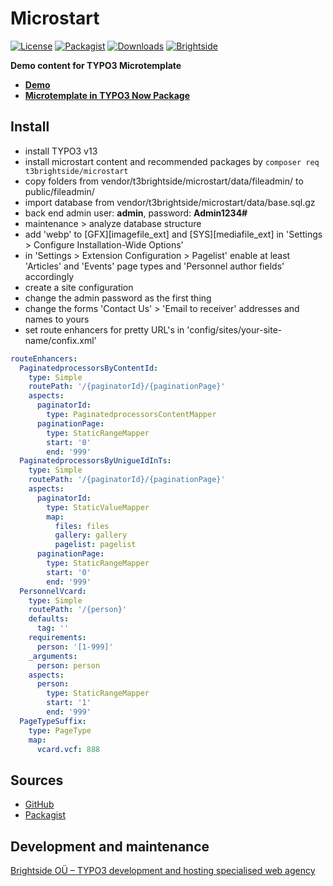 # Microstart
[![License](https://poser.pugx.org/t3brightside/microstart/license)](LICENSE.txt)
[![Packagist](https://img.shields.io/packagist/v/t3brightside/microstart.svg?style=flat)](https://packagist.org/packages/t3brightside/microstart)
[![Downloads](https://poser.pugx.org/t3brightside/microstart/downloads)](https://packagist.org/packages/t3brightside/microstart)
[![Brightside](https://img.shields.io/badge/by-t3brightside.com-orange.svg?style=flat)](https://t3brightside.com)

**Demo content for TYPO3 Microtemplate**

- **[Demo](https://microtemplate.t3brightside.com)**
- **[Microtemplate in TYPO3 Now Package](https://t3brightside.com/typo3-now)**

## Install
- install TYPO3 v13
- install microstart content and recommended packages by `composer req t3brightside/microstart`
- copy folders from vendor/t3brightside/microstart/data/fileadmin/ to public/fileadmin/
- import database from vendor/t3brightside/microstart/data/base.sql.gz
- back end admin user: **admin**, password: **Admin1234#**
- maintenance > analyze database structure
- add 'webp' to [GFX][imagefile_ext] and [SYS][mediafile_ext] in 'Settings > Configure Installation-Wide Options'
- in 'Settings > Extension Configuration > Pagelist' enable at least 'Articles' and 'Events' page types  and 'Personnel author fields' accordingly
- create a site configuration
- change the admin password as the first thing
- change the forms 'Contact Us' > 'Email to receiver' addresses and names to yours
- set route enhancers for pretty URL's in 'config/sites/your-site-name/confix.xml'
```yaml
routeEnhancers:
  PaginatedprocessorsByContentId:
    type: Simple
    routePath: '/{paginatorId}/{paginationPage}'
    aspects:
      paginatorId:
        type: PaginatedprocessorsContentMapper
      paginationPage:
        type: StaticRangeMapper
        start: '0'
        end: '999'
  PaginatedprocessorsByUnigueIdInTs:
    type: Simple
    routePath: '/{paginatorId}/{paginationPage}'
    aspects:
      paginatorId:
        type: StaticValueMapper
        map:
          files: files
          gallery: gallery
          pagelist: pagelist
      paginationPage:
        type: StaticRangeMapper
        start: '0'
        end: '999'
  PersonnelVcard:
    type: Simple
    routePath: '/{person}'
    defaults:
      tag: ''
    requirements:
      person: '[1-999]'
    _arguments:
      person: person
    aspects:
      person:
        type: StaticRangeMapper
        start: '1'
        end: '999'
  PageTypeSuffix:
    type: PageType
    map:
      vcard.vcf: 888
```

## Sources
- [GitHub](https://github.com/t3brightside/microstart)
- [Packagist](https://packagist.org/packages/t3brightside/microstart)

## Development and maintenance
[Brightside OÜ – TYPO3 development and hosting specialised web agency](https://t3brightside.com/)
